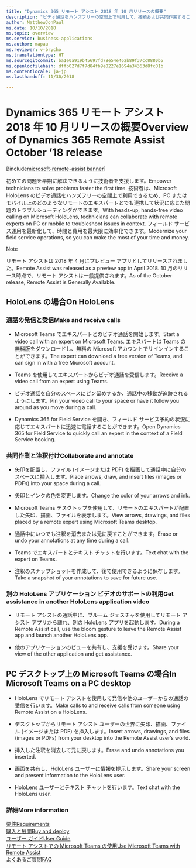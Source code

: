 ```yaml
---
title: "Dynamics 365 リモート アシスト 2018 年 10 月リリースの概要"
description: "ビデオ通話をハンズフリーの空間上で利用して、接続および共同作業することができます。"
author: MatthewJonPaul
ms.date: 10/10/2018
ms.topic: overview
ms.service: business-applications
ms.author: mapau
ms.reviewer: v-brycho
ms.translationtype: HT
ms.sourcegitcommit: ba1e0a919b45697fd78e54e462b89f37cc8880b5
ms.openlocfilehash: dffb027d7f7d84fb9e0227e1694a34363d8fc01b
ms.contentlocale: ja-jp
ms.lasthandoff: 11/30/2018

---
```


# <a name="overview-of-dynamics-365-remote-assist-october-18-release"></a><span data-ttu-id="d8367-103">Dynamics 365 リモート アシスト 2018 年 10 月リリースの概要</span><span class="sxs-lookup"><span data-stu-id="d8367-103">Overview of Dynamics 365 Remote Assist October ’18 release</span></span>

[!include[microsoft-remote-assist banner](../../includes/microsoft-remote-assist.md)]

<span data-ttu-id="d8367-104">初めての問題を早期に解決できるように技術者を支援します。</span><span class="sxs-lookup"><span data-stu-id="d8367-104">Empower technicians to solve problems faster the first time.</span></span> <span data-ttu-id="d8367-105">技術者は、Microsoft HoloLens のビデオ通話をハンズフリーの空間上で利用できるため、PC またはモバイル上のどのようなリモートのエキスパートとでも連携して状況に応じた問題のトラブルシューティングができます。</span><span class="sxs-lookup"><span data-stu-id="d8367-105">With heads-up, hands-free video calling on Microsoft HoloLens, technicians can collaborate with remote experts on PC or mobile to troubleshoot issues in context.</span></span> <span data-ttu-id="d8367-106">フィールド サービス運用を最新化して、時間と費用を最大限に効率化できます。</span><span class="sxs-lookup"><span data-stu-id="d8367-106">Modernize your field service operations, so you can make the most of your time and money.</span></span>


> [!NOTE]
> <span data-ttu-id="d8367-107">リモート アシストは 2018 年 4 月にプレビュー アプリとしてリリースされました。</span><span class="sxs-lookup"><span data-stu-id="d8367-107">Remote Assist was released as a preview app in April 2018.</span></span> <span data-ttu-id="d8367-108">10 月のリリース時点で、リモート アシストは一般提供されます。</span><span class="sxs-lookup"><span data-stu-id="d8367-108">As of the October release, Remote Assist is Generally Available.</span></span>

## <a name="on-hololens"></a><span data-ttu-id="d8367-109">HoloLens の場合</span><span class="sxs-lookup"><span data-stu-id="d8367-109">On HoloLens</span></span>

### <a name="make-and-receive-calls"></a><span data-ttu-id="d8367-110">通話の発信と受信</span><span class="sxs-lookup"><span data-stu-id="d8367-110">Make and receive calls</span></span>

-   <span data-ttu-id="d8367-111">Microsoft Teams でエキスパートとのビデオ通話を開始します。</span><span class="sxs-lookup"><span data-stu-id="d8367-111">Start a video call with an expert on Microsoft Teams.</span></span> <span data-ttu-id="d8367-112">エキスパートは Teams の無料版をダウンロードし、無料の Microsoft アカウントでサインインすることができます。</span><span class="sxs-lookup"><span data-stu-id="d8367-112">The expert can download a free version of Teams, and can sign in with a free Microsoft account.</span></span>

-   <span data-ttu-id="d8367-113">Teams を使用してエキスパートからビデオ通話を受信します。</span><span class="sxs-lookup"><span data-stu-id="d8367-113">Receive a video call from an expert using Teams.</span></span>

-   <span data-ttu-id="d8367-114">ビデオ通話を自分のスペースにピン留めするか、通話中の移動が追跡されるようにします。</span><span class="sxs-lookup"><span data-stu-id="d8367-114">Pin your video call to your space or have it follow you around as you move during a call.</span></span>

-   <span data-ttu-id="d8367-115">Dynamics 365 for Field Service を開き、フィールド サービス予約の状況に応じてエキスパートに迅速に電話することができます。</span><span class="sxs-lookup"><span data-stu-id="d8367-115">Open Dynamics 365 for Field Service to quickly call an expert in the context of a Field Service booking.</span></span>

### <a name="collaborate-and-annotate"></a><span data-ttu-id="d8367-116">共同作業と注釈付け</span><span class="sxs-lookup"><span data-stu-id="d8367-116">Collaborate and annotate</span></span>

-   <span data-ttu-id="d8367-117">矢印を配置し、ファイル (イメージまたは PDF) を描画して通話中に自分のスペースに挿入します。</span><span class="sxs-lookup"><span data-stu-id="d8367-117">Place arrows, draw, and insert files (images or PDFs) into your space during a call.</span></span>

-   <span data-ttu-id="d8367-118">矢印とインクの色を変更します。</span><span class="sxs-lookup"><span data-stu-id="d8367-118">Change the color of your arrows and ink.</span></span>

-   <span data-ttu-id="d8367-119">Microsoft Teams デスクトップを使用して、リモートのエキスパートが配置した矢印、描画、ファイルを表示します。</span><span class="sxs-lookup"><span data-stu-id="d8367-119">View arrows, drawings, and files placed by a remote expert using Microsoft Teams desktop.</span></span>

-   <span data-ttu-id="d8367-120">通話中にいつでも注釈を消去または元に戻すことができます。</span><span class="sxs-lookup"><span data-stu-id="d8367-120">Erase or undo your annotations at any time during a call.</span></span>

-   <span data-ttu-id="d8367-121">Teams でエキスパートとテキスト チャットを行います。</span><span class="sxs-lookup"><span data-stu-id="d8367-121">Text chat with the expert on Teams.</span></span>

-   <span data-ttu-id="d8367-122">注釈のスナップショットを作成して、後で使用できるように保存します。</span><span class="sxs-lookup"><span data-stu-id="d8367-122">Take a snapshot of your annotations to save for future use.</span></span>

### <a name="get-assistance-in-another-hololens-application-video"></a><span data-ttu-id="d8367-123">別の HoloLens アプリケーション ビデオのサポートの利用</span><span class="sxs-lookup"><span data-stu-id="d8367-123">Get assistance in another HoloLens application video</span></span>

-   <span data-ttu-id="d8367-124">リモート アシストの通話中に、ブルーム ジェスチャを使用してリモート アシスト アプリから離れ、別の HoloLens アプリを起動します。</span><span class="sxs-lookup"><span data-stu-id="d8367-124">During a Remote Assist call, use the bloom gesture to leave the Remote Assist app and launch another HoloLens app.</span></span>

-   <span data-ttu-id="d8367-125">他のアプリケーションのビューを共有し、支援を受けます。</span><span class="sxs-lookup"><span data-stu-id="d8367-125">Share your view of the other application and get assistance.</span></span>

## <a name="in-microsoft-teams-on-a-pc-desktop"></a><span data-ttu-id="d8367-126">PC デスクトップ上の Microsoft Teams の場合</span><span class="sxs-lookup"><span data-stu-id="d8367-126">In Microsoft Teams on a PC desktop</span></span>

-   <span data-ttu-id="d8367-127">HoloLens でリモート アシストを使用して発信や他のユーザーからの通話の受信を行います。</span><span class="sxs-lookup"><span data-stu-id="d8367-127">Make calls to and receive calls from someone using Remote Assist on a HoloLens.</span></span>

-   <span data-ttu-id="d8367-128">デスクトップからリモート アシスト ユーザーの世界に矢印、描画、ファイル (イメージまたは PDF) を挿入します。</span><span class="sxs-lookup"><span data-stu-id="d8367-128">Insert arrows, drawings, and files (images or PDFs) from your desktop into the Remote Assist user’s world.</span></span>

-   <span data-ttu-id="d8367-129">挿入した注釈を消去して元に戻します。</span><span class="sxs-lookup"><span data-stu-id="d8367-129">Erase and undo annotations you inserted.</span></span>

-   <span data-ttu-id="d8367-130">画面を共有し、HoloLens ユーザーに情報を提示します。</span><span class="sxs-lookup"><span data-stu-id="d8367-130">Share your screen and present information to the HoloLens user.</span></span>

-   <span data-ttu-id="d8367-131">HoloLens ユーザーとテキスト チャットを行います。</span><span class="sxs-lookup"><span data-stu-id="d8367-131">Text chat with the HoloLens user.</span></span>


### <a name="more-information"></a><span data-ttu-id="d8367-132">詳細</span><span class="sxs-lookup"><span data-stu-id="d8367-132">More information</span></span>
[<span data-ttu-id="d8367-133">要件</span><span class="sxs-lookup"><span data-stu-id="d8367-133">Requirements</span></span>](https://docs.microsoft.com/dynamics365/mixed-reality/remote-assist/requirements) <br>
[<span data-ttu-id="d8367-134">購入と展開</span><span class="sxs-lookup"><span data-stu-id="d8367-134">Buy and deploy</span></span>](https://docs.microsoft.com/dynamics365/mixed-reality/licensing/buy-and-deploy) <br>
[<span data-ttu-id="d8367-135">ユーザー ガイド</span><span class="sxs-lookup"><span data-stu-id="d8367-135">User Guide</span></span>](https://docs.microsoft.com/dynamics365/mixed-reality/remote-assist/user-guide) <br>
[<span data-ttu-id="d8367-136">リモート アシストでの Microsoft Teams の使用</span><span class="sxs-lookup"><span data-stu-id="d8367-136">Use Microsoft Teams with Remote Assist</span></span>](https://docs.microsoft.com/dynamics365/mixed-reality/remote-assist/use-microsoft-teams-with-remote-assist) <br>
[<span data-ttu-id="d8367-137">よくあるご質問</span><span class="sxs-lookup"><span data-stu-id="d8367-137">FAQ</span></span>](https://docs.microsoft.com/dynamics365/mixed-reality/remote-assist/faq)


